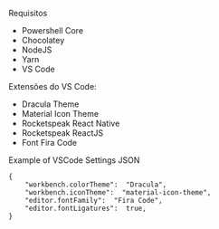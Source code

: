 Requisitos

- Powershell Core
- Chocolatey
- NodeJS
- Yarn
- VS Code

Extensões do VS Code:
- Dracula Theme
- Material Icon Theme
- Rocketspeak React Native
- Rocketspeak ReactJS
- Font Fira Code

Example of VSCode Settings JSON

    {
	    "workbench.colorTheme":  "Dracula",
	    "workbench.iconTheme":  "material-icon-theme",
	    "editor.fontFamily":  "Fira Code",
	    "editor.fontLigatures":  true,
    }
